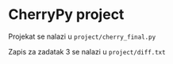 # CherryPy project

Projekat se nalazi u `project/cherry_final.py`

Zapis za zadatak 3 se nalazi u `project/diff.txt`
